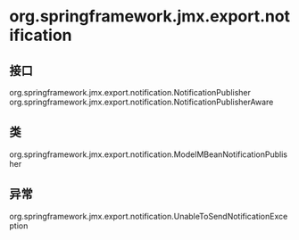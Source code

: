 # org.springframework.jmx.export.notification

## 接口

org.springframework.jmx.export.notification.NotificationPublisher
org.springframework.jmx.export.notification.NotificationPublisherAware

## 类

org.springframework.jmx.export.notification.ModelMBeanNotificationPublisher

## 异常

org.springframework.jmx.export.notification.UnableToSendNotificationException




